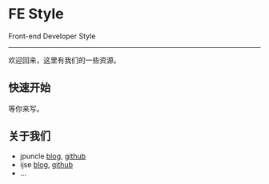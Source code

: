 # FE Style

Front-end Developer Style

-----------

欢迎回来，这里有我们的一些资源。

## 快速开始

等你来写。

## 关于我们

- jpuncle [blog](http://github.jpuncle.com/), [github](https://github.com/jpuncle)
- ijse [blog](http://www.ijser.cn/), [github](https://github.com/ijse)
- ...
